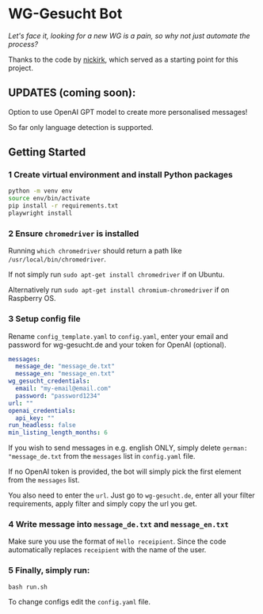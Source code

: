 # WG-Gesucht Bot 
*Let's face it, looking for a new WG is a pain, so why not just automate the process?*

Thanks to the code by [nickirk](https://github.com/nickirk/immo), which served as a starting point for this project.


## UPDATES (coming soon):

Option to use OpenAI GPT model to create more personalised messages!

So far only language detection is supported.

## Getting Started

### 1 Create virtual environment and install Python packages

```bash
python -m venv env
source env/bin/activate
pip install -r requirements.txt
playwright install
```

### 2 Ensure `chromedriver` is installed

Running `which chromedriver` should return a path like `/usr/local/bin/chromedriver`.

If not simply run `sudo apt-get install chromedriver` if on Ubuntu.

Alternatively run `sudo apt-get install chromium-chromedriver` if on Raspberry OS.

### 3 Setup config file

Rename `config_template.yaml` to `config.yaml`, enter your email and password for wg-gesucht.de and your token for OpenAI (optional).

```yaml
messages:
  message_de: "message_de.txt"
  message_en: "message_en.txt"
wg_gesucht_credentials:
  email: "my-email@email.com"
  password: "password1234"
url: ""
openai_credentials:
  api_key: ""
run_headless: false
min_listing_length_months: 6
```

If you wish to send messages in e.g. english ONLY, simply delete `german: "message_de.txt` from the `messages` list in `config.yaml` file.

If no OpenAI token is provided, the bot will simply pick the first element from the `messages` list.

You also need to enter the `url`. Just go to `wg-gesucht.de`, enter all your filter requirements, apply filter and simply copy the url you get.

### 4 Write message into `message_de.txt` and `message_en.txt`

Make sure you use the format of `Hello receipient`. Since the code automatically replaces `receipient` with the name of the user.

### 5 Finally, simply run:

```
bash run.sh
```

To change configs edit the `config.yaml` file.